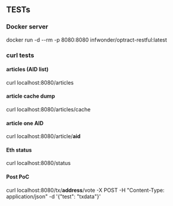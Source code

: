 ## TESTs ##

### Docker server ###

docker run -d --rm -p 8080:8080 infwonder/optract-restful:latest

### curl tests ###

#### articles (AID list)
curl localhost:8080/articles

#### article cache dump ####
curl localhost:8080/articles/cache

#### article one AID ###
curl localhost:8080/article/__aid__

#### Eth status ####
curl localhost:8080/status

#### Post PoC ####
curl localhost:8080/tx/__address__/vote -X POST -H "Content-Type: application/json" -d '{"test": "txdata"}'
